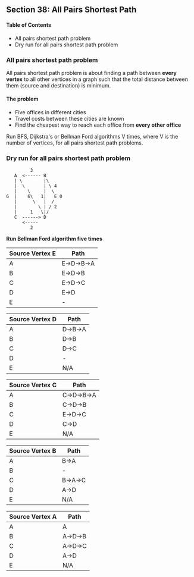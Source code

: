 ## Section 38: All Pairs Shortest Path

#### Table of Contents
- All pairs shortest path problem
- Dry run for all pairs shortest path problem


### All pairs shortest path problem

All pairs shortest path problem is about finding a path between **every vertex** to all other
vertices in a graph such that the total distance between them (source and destination) is
minimum.

#### The problem
- Five offices in different cities
- Travel costs between these cities are known
- Find the cheapest way to reach each office from **every other office**

Run BFS, Dijkstra's or Bellman Ford algorithms V times, where V is the number of vertices,
for all pairs shortest path problems.


### Dry run for all pairs shortest path problem

```
         3   
   A  <------ B
   | \        |\
   |  \       | \ 4
   |    \     |  \ 
6  |    6\   1|   E 0
   |      \   |  /
   |        \ | / 2
   |     1   \|/
   C  ------> D
      <----- 
         2
```

**Run Bellman Ford algorithm five times**

| **Source Vertex E** | **Path**   |
|---------------------|------------|
| A                   | E->D->B->A |
| B                   | E->D->B    |
| C                   | E->D->C    |
| D                   | E->D       |
| E                   | -          |

| **Source Vertex D** | **Path**   |
|---------------------|------------|
| A                   | D->B->A    |
| B                   | D->B       |
| C                   | D->C       |
| D                   | -          |
| E                   | N/A        |

| **Source Vertex C** | **Path**   |
|---------------------|------------|
| A                   | C->D->B->A |
| B                   | C->D->B    |
| C                   | E->D->C    |
| D                   | C->D       |
| E                   | N/A        |


| **Source Vertex B** | **Path**   |
|---------------------|------------|
| A                   | B->A       |
| B                   | -          |
| C                   | B->A->C    |
| D                   | A->D       |
| E                   | N/A        |


| **Source Vertex A** | **Path**   |
|---------------------|------------|
| A                   | A          |
| B                   | A->D->B    |
| C                   | A->D->C    |
| D                   | A->D       |
| E                   | N/A        |

